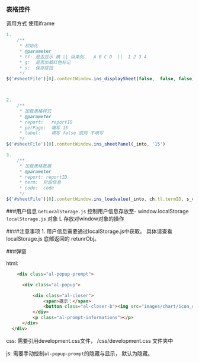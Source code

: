### 表格控件


调用方式 
使用iframe
```js
1.
    /**
     * 初始化
     * @parameter
     * tf: 是否显示 横 || 纵条列、  A B C D  ||  1 2 3 4
     * g:  是否加载红色标记
     * s:  保存按钮
     */
$('#sheetFile')[0].contentWindow.ins_displaySheet(false,  false, false)



2.
    /**
     * 加载表格样式
     * @parameter
     * report:   reportID
     * perPage:  填写 15
     * label:    填写 false 或则 不填写
     */
$('#sheetFile')[0].contentWindow.ins_sheetPanel(_into, '15')

3.
    /**
     * 加载表格数据
     * @parameter
     * report: reportID
     * term:  阶段信息
     * code:  code
     */
$('#sheetFile')[0].contentWindow.ins_loadvalue(_into, ch.tl.termID, s_code)

```


###用户信息
`GetLocalStorage.js` 控制用户信息存放至- window.localStorage
`localStorage.js`  对象 L 存放对window对象的操作

####注意事项
1.
  用户信息需要通过localStorage.js中获取。
  具体请查看 localStorage.js 底部返回的 retunrObj。


  ###弹窗
  
  html:

  ```html
      <div class="al-popup-prompt">

        <div class="al-popup">

            <div class="al-closer">
                <span>提示：</span>
                <button class="al-closer-b"><img src="images/chart/icon_close@2x.png" alt=""></button>
            </div>
            <p class="al-prompt-informations"></p>
        </div>
    </div>
  ```

css:
   需要引用development.css文件， /css/development.css 文件夹中

js: 需要手动控制`al-popup-prompt`的隐藏与显示， 默认为隐藏。